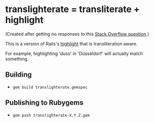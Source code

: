 # translighterate = transliterate + highlight

(Created after getting no responses to this [Stack Overflow question](http://stackoverflow.com/questions/34166987/rails-gem-for-transliterate-highlight).)

This is a version of Rails's [highlight](http://apidock.com/rails/ActionView/Helpers/TextHelper/highlight) that is transliteration aware.

For example, highlighting 'duss' in 'Düsseldorf' will actually match something.

## Building
- `gem build translighterate.gemspec`

## Publishing to Rubygems
- `gem push translighterate-X.Y.Z.gem`
